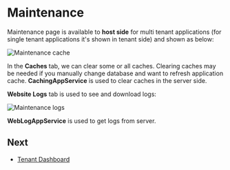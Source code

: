 # Maintenance

Maintenance page is available to **host side** for multi tenant applications (for single tenant applications it's shown in tenant side) and shown as below:

<img src="D:/Github/documents/docs/en/images/maintenance-cache-1.png" alt="Maintenance cache" class="img-thumbnail" />

In the **Caches** tab, we can clear some or all caches. Clearing caches may be needed if you manually change database and want to refresh application cache. **CachingAppService** is used to clear caches in the
server side.

**Website Logs** tab is used to see and download logs:

<img src="D:/Github/documents/docs/en/images/maintenance-logs-1.png" alt="Maintenance logs" class="img-thumbnail" />

**WebLogAppService** is used to get logs from server.

## Next

- [Tenant Dashboard](Features-Mvc-Core-Tenant-Dashboard)